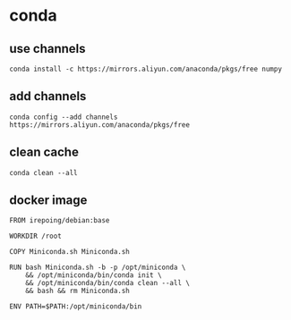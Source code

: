 # conda

## use channels
```
conda install -c https://mirrors.aliyun.com/anaconda/pkgs/free numpy
```

## add channels
```
conda config --add channels https://mirrors.aliyun.com/anaconda/pkgs/free
```

## clean cache
```
conda clean --all
```

## docker image
```
FROM irepoing/debian:base

WORKDIR /root

COPY Miniconda.sh Miniconda.sh

RUN bash Miniconda.sh -b -p /opt/miniconda \
    && /opt/miniconda/bin/conda init \
    && /opt/miniconda/bin/conda clean --all \
    && bash && rm Miniconda.sh

ENV PATH=$PATH:/opt/miniconda/bin
```